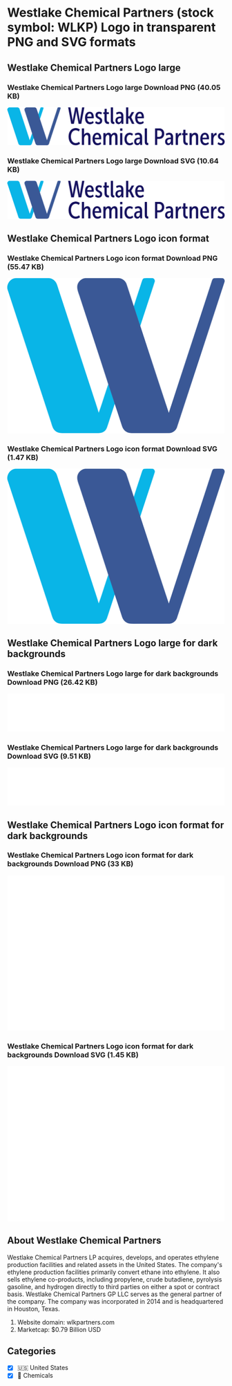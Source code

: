 # Westlake Chemical Partners (stock symbol: WLKP) Logo in transparent PNG and SVG formats

## Westlake Chemical Partners Logo large

### Westlake Chemical Partners Logo large Download PNG (40.05 KB)

![Westlake Chemical Partners Logo large Download PNG (40.05 KB)](/img/orig/WLKP_BIG-94042a81.png)

### Westlake Chemical Partners Logo large Download SVG (10.64 KB)

![Westlake Chemical Partners Logo large Download SVG (10.64 KB)](/img/orig/WLKP_BIG-fd7825d5.svg)

## Westlake Chemical Partners Logo icon format

### Westlake Chemical Partners Logo icon format Download PNG (55.47 KB)

![Westlake Chemical Partners Logo icon format Download PNG (55.47 KB)](/img/orig/WLKP-2abcd11d.png)

### Westlake Chemical Partners Logo icon format Download SVG (1.47 KB)

![Westlake Chemical Partners Logo icon format Download SVG (1.47 KB)](/img/orig/WLKP-7b71f25f.svg)

## Westlake Chemical Partners Logo large for dark backgrounds

### Westlake Chemical Partners Logo large for dark backgrounds Download PNG (26.42 KB)

![Westlake Chemical Partners Logo large for dark backgrounds Download PNG (26.42 KB)](/img/orig/WLKP_BIG.D-e287f047.png)

### Westlake Chemical Partners Logo large for dark backgrounds Download SVG (9.51 KB)

![Westlake Chemical Partners Logo large for dark backgrounds Download SVG (9.51 KB)](/img/orig/WLKP_BIG.D-8e69a873.svg)

## Westlake Chemical Partners Logo icon format for dark backgrounds

### Westlake Chemical Partners Logo icon format for dark backgrounds Download PNG (33 KB)

![Westlake Chemical Partners Logo icon format for dark backgrounds Download PNG (33 KB)](/img/orig/WLKP.D-87e3e561.png)

### Westlake Chemical Partners Logo icon format for dark backgrounds Download SVG (1.45 KB)

![Westlake Chemical Partners Logo icon format for dark backgrounds Download SVG (1.45 KB)](/img/orig/WLKP.D-14473deb.svg)

## About Westlake Chemical Partners

Westlake Chemical Partners LP acquires, develops, and operates ethylene production facilities and related assets in the United States. The company's ethylene production facilities primarily convert ethane into ethylene. It also sells ethylene co-products, including propylene, crude butadiene, pyrolysis gasoline, and hydrogen directly to third parties on either a spot or contract basis. Westlake Chemical Partners GP LLC serves as the general partner of the company. The company was incorporated in 2014 and is headquartered in Houston, Texas.

1. Website domain: wlkpartners.com
2. Marketcap: $0.79 Billion USD


## Categories
- [x] 🇺🇸 United States
- [x] 🧪 Chemicals
